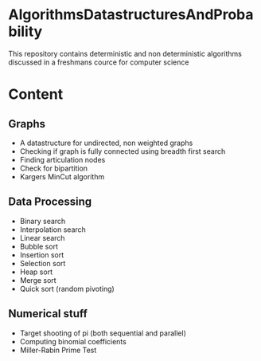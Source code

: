 # AlgorithmsDatastructuresAndProbability
This repository contains deterministic and non deterministic algorithms discussed in a freshmans cource for computer science

# Content
## Graphs
- A datastructure for undirected, non weighted graphs
- Checking if graph is fully connected using breadth first search
- Finding articulation nodes
- Check for bipartition
- Kargers MinCut algorithm

## Data Processing
- Binary search
- Interpolation search
- Linear search
- Bubble sort
- Insertion sort
- Selection sort
- Heap sort
- Merge sort
- Quick sort (random pivoting)

## Numerical stuff
- Target shooting of pi (both sequential and parallel)
- Computing binomial coefficients
- Miller-Rabin Prime Test
